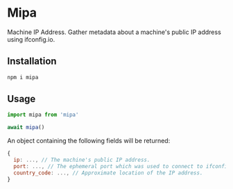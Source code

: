 # Mipa

Machine IP Address. Gather metadata about a machine's public IP address using ifconfig.io.


## Installation

```sh
npm i mipa
```


## Usage

```js
import mipa from 'mipa'

await mipa()
```

An object containing the following fields will be returned:

```js
{
  ip: ..., // The machine's public IP address.
  port: ..., // The ephemeral port which was used to connect to ifconfig.io.
  country_code: ..., // Approximate location of the IP address.
}
```
